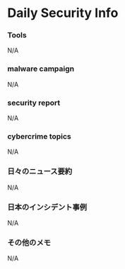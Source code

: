 # Daily Security Info

### Tools
N/A

### malware campaign
N/A

### security report
N/A

### cybercrime topics
N/A

### 日々のニュース要約
N/A

### 日本のインシデント事例
N/A

### その他のメモ
N/A